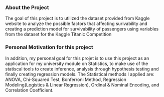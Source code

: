 ### About the Project
The goal of this project is to utilized the dataset provided from Kaggle website to analyze the possible factors that affecting surivability and creating a prediction model for survivability of passengers using variables from the dataset for the Kaggle Titanic Competition

### Personal Motivation for this project
In addition, my personal goal for this projet is to use this project as an application for my university module on Statistics, to make use of the statiscal tools to create inference, analysis through hypothesis testing and finally creating regression models. The Statistical methods I applied are: ANOVA, Chi-Squared Test, Bonferroni Method, Regression Modeling(Logistics & Linear Regression), Ordinal & Nominal Encoding, and Correlation Coefficient.
